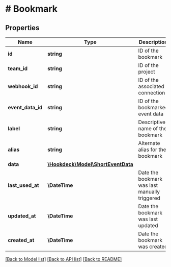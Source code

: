 # # Bookmark

## Properties

Name | Type | Description | Notes
------------ | ------------- | ------------- | -------------
**id** | **string** | ID of the bookmark |
**team_id** | **string** | ID of the project |
**webhook_id** | **string** | ID of the associated connection |
**event_data_id** | **string** | ID of the bookmarked event data |
**label** | **string** | Descriptive name of the bookmark |
**alias** | **string** | Alternate alias for the bookmark | [optional]
**data** | [**\Hookdeck\Model\ShortEventData**](ShortEventData.md) |  | [optional]
**last_used_at** | **\DateTime** | Date the bookmark was last manually triggered | [optional]
**updated_at** | **\DateTime** | Date the bookmark was last updated |
**created_at** | **\DateTime** | Date the bookmark was created |

[[Back to Model list]](../../README.md#models) [[Back to API list]](../../README.md#endpoints) [[Back to README]](../../README.md)

